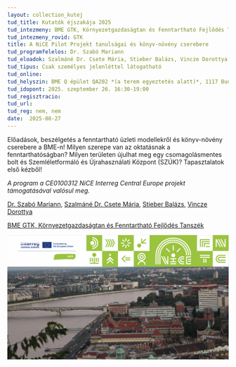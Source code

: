 ```yaml
---
layout: collection_kutej
tud_title: Kutatók éjszakája 2025
tud_intezmeny: BME GTK, Környezetgazdaságtan és Fenntartható Fejlődés Tanszék
tud_intezmeny_rovid: GTK
title: A NiCE Pilot Projekt tanulságai és könyv-növény cserebere
tud_programfelelos: Dr. Szabó Mariann
tud_eloadok: Szalmáné Dr. Csete Mária, Stieber Balázs, Vincze Dorottya 
tud_tipus: Csak személyes jelenléttel látogatható
tud_online: 
tud_helyszin: BME Q épület QA202 *(a terem egyeztetés alatt)*, 1117 Budapest, Magyar Tudósok Körútja 2.
tud_idopont: 2025. szeptember 26. 16:30-19:00
tud_regisztracio: 
tud_url: 
tud_reg: nem, nem
date:  2025-08-27
---
```


Előadások, beszélgetés a fenntartható üzleti modellekről és könyv-növény cserebere a BME-n! Milyen szerepe van az oktatásnak a fenntarthatóságban?
Milyen területen újulhat meg egy csomagolásmentes bolt és Szemléletformáló és Újrahasználati Központ (SZÚK)? Tapasztalatok első kézből!

*A program a CE0100312 NiCE Interreg Central Europe projekt támogatásával valósul meg.*


[Dr. Szabó Mariann](https://tudprog.bme.hu/kutatok_ejszakaja/profilok/szabo_mariann), [Szalmáné Dr. Csete Mária](https://tudprog.bme.hu/kutatok_ejszakaja/profilok/szalmane_csete_maria), 
[Stieber Balázs](https://tudprog.bme.hu/kutatok_ejszakaja/profilok/stieber_balazs), [Vincze Dorottya](https://tudprog.bme.hu/kutatok_ejszakaja/profilok/vincze_dorottya)


[BME GTK, Környezetgazdaságtan és Fenntartható Fejlődés Tanszék](http://kornygazd.bme.hu/hu)

![A NiCE Pilot Projekt tanulságai és könyv-növény cserebere](../2025/images/a-nice-pilot-projekt-tanulsagai-es-konyv-noveny-cserebere.jpg)
